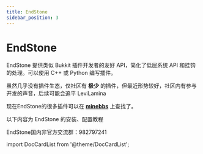 ```yaml
---
title: EndStone
sidebar_position: 3
---
```


# EndStone

EndStone 提供类似 Bukkit 插件开发者的友好 API，简化了低层系统 API 和挂钩的处理。可以使用 C++ 或 Python 编写插件。

虽然几乎没有插件生态，仅社区有 **极少** 的插件，但最近形势较好，社区内有参与开发的声音，后续可能会追平 LeviLamina

现在EndStone的很多插件可以在 **[minebbs](https://www.minebbs.com/resources/categories/bdserver.38/)** 上查找了。

以下内容为 EndStone 的安装、配置教程

EndStone国内非官方交流群：982797241

import DocCardList from '@theme/DocCardList';

<DocCardList />